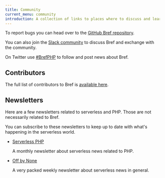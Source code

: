 ```yaml
---
title: Community
current_menu: community
introduction: A collection of links to places where to discuss and learn about Bref.
---
```


To report bugs you can head over to the [GitHub Bref repository](https://github.com/brefphp/bref).

You can also join the [Slack community](https://join.slack.com/t/brefworkspace/shared_invite/enQtNTcwMjU2NTcxNjAxLTIxYmM2MmRjMDkzYjdjYTNkMmE5NGI3YTcyZjc2ZGRjNTFmNjFmYzk5NWQ1YmVhMDkwNzExNzhjZThkZWM0ODE) to discuss Bref and exchange with the community.

On Twitter use [#BrefPHP](https://twitter.com/search?q=%23BrefPHP) to follow and post news about Bref.

## Contributors

The full list of contributors to Bref is [available here](https://github.com/brefphp/bref/graphs/contributors).

## Newsletters

Here are a few newsletters related to serverless and PHP. Those are not necessarily related to Bref.

You can subscribe to these newsletters to keep up to date with what's happening in the serverless world.

- [Serverless PHP](https://serverless-php.news/)

    A monthly newsletter about serverless news related to PHP.
- [Off by None](https://www.jeremydaly.com/newsletter/)

    A very packed weekly newsletter about serverless news in general.

